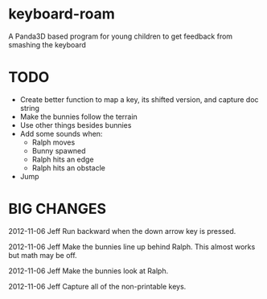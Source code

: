 keyboard-roam
=============

A Panda3D based program for young children to get feedback from smashing the keyboard

TODO
====

* Create better function to map a key, its shifted version, and capture doc string
* Make the bunnies follow the terrain
* Use other things besides bunnies
* Add some sounds when:
  - Ralph moves
  - Bunny spawned
  - Ralph hits an edge
  - Ralph hits an obstacle
* Jump

BIG CHANGES
===========

2012-11-06 Jeff		Run backward when the down arrow key is pressed.

2012-11-06 Jeff		Make the bunnies line up behind Ralph. This almost
	   		works but math may be off.

2012-11-06 Jeff		Make the bunnies look at Ralph.

2012-11-06 Jeff		Capture all of the non-printable keys.